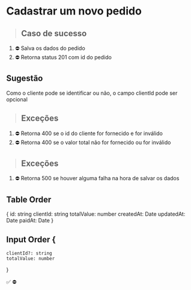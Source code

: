 # Cadastrar um novo pedido

> ## Caso de sucesso

1. ⛔ Salva os dados do pedido
2. ⛔ Retorna status 201 com id do pedido

## Sugestão
Como o cliente pode se identificar ou não, o campo clientId pode ser opcional

> ## Exceções
1. ⛔ Retorna 400 se o id do cliente for fornecido e for inválido
1. ⛔ Retorna 400 se o valor total não for fornecido ou for inválido

> ## Exceções
1. ⛔ Retorna 500 se houver alguma falha na hora de salvar os dados

## Table Order
{
  	id: string
    clientId: string
    totalValue: number
    createdAt: Date
    updatedAt: Date
    paidAt: Date
}

## Input Order {
    clientId?: string
    totalValue: number
  }

✅
⛔
